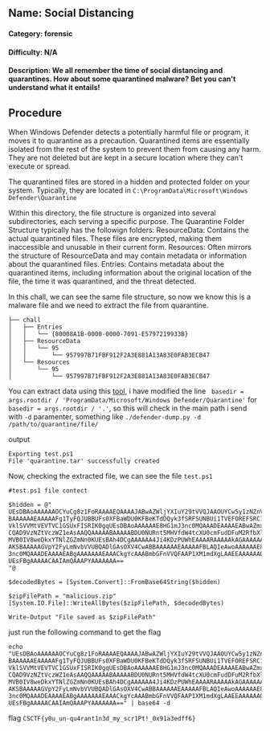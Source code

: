 ## Name: Social Distancing
#### Category: forensic
#### Difficulty: N/A
#### Description: We all remember the time of social distancing and quarantines. How about some quarantined malware? Bet you can't understand what it entails!

## Procedure
When Windows Defender detects a potentially harmful file or program, it moves it to quarantine as a precaution. Quarantined items are essentially isolated from the rest of the system to prevent them from causing any harm. They are not deleted but are kept in a secure location where they can't execute or spread.

The quarantined files are stored in a hidden and protected folder on your system. Typically, they are located in ```C:\ProgramData\Microsoft\Windows Defender\Quarantine```

Within this directory, the file structure is organized into several subdirectories, each serving a specific purpose.
The Quarantine Folder Structure typically has the followign folders:
ResourceData: Contains the actual quarantined files. These files are encrypted, making them inaccessible and unusable in their current form.
Resources: Often mirrors the structure of ResourceData and may contain metadata or information about the quarantined files.
Entries: Contains metadata about the quarantined items, including information about the original location of the file, the time it was quarantined, and the threat detected.

In this chall, we can see the same file structure, so now we know this is a malware file and we need to extract the file from quarantine.
```
├── chall
│   ├── Entries
│   │   └── {80008A1B-0000-0000-7091-E5797219933B}
│   ├── ResourceData
│   │   └── 95
│   │       └── 957997B71FBF912F2A3E881A13A83E0FAB3ECB47
│   └── Resources
│       └── 95
│           └── 957997B71FBF912F2A3E881A13A83E0FAB3ECB47
```

You can extract data using this [tool](https://github.com/knez/defender-dump.git), i have modified the line ``` basedir = args.rootdir / 'ProgramData/Microsoft/Windows Defender/Quarantine'``` for ``` basedir = args.rootdir / '.'```, so this will check in the main path i send with ```-d``` paramenter, something like ```./defender-dump.py -d /path/to/quarantine/file/```

output
```
Exporting test.ps1
File 'quarantine.tar' successfully created
```

Now, checking the extracted file, we can see the file ```test.ps1```
```
#test.ps1 file contect

$hidden = @"
UEsDBAoAAAAAAOCYuCg8z1FoRAAAAEQAAAAJABwAZWljYXIuY29tVVQJAAOUYCw5y1zNZnV4CwAB
BAAAAAAEAAAAAFg1TyFQJUBBUFs0XFBaWDU0KFBeKTdDQyk3fSRFSUNBUi1TVEFOREFSRC1BTlRJ
VklSVVMtVEVTVC1GSUxFISRIK0gqUEsDBAoAAAAAAE8HG1mJ3nc0MQAAADEAAAAEABwAZmxhZ1VU
CQAD9VzNZtVczWZ1eAsAAQQAAAAABAAAAABDU0NURnt5MHVfdW4tcXU0cmFudDFuM2RfbXlfc2Ny
MVB0IV8weDkxYTNlZGZmNn0KUEsBAh4DCgAAAAAA4Ji4KDzPUWhEAAAARAAAAAkAGAAAAAAAAQAA
AKSBAAAAAGVpY2FyLmNvbVVUBQADlGAsOXV4CwABBAAAAAAEAAAAAFBLAQIeAwoAAAAAAE8HG1mJ
3nc0MQAAADEAAAAEABgAAAAAAAEAAACkgYcAAABmbGFnVVQFAAP1XM1mdXgLAAEEAAAAAAQAAAAA
UEsFBgAAAAACAAIAmQAAAPYAAAAAAA==
"@

$decodedBytes = [System.Convert]::FromBase64String($hidden)

$zipFilePath = "malicious.zip"
[System.IO.File]::WriteAllBytes($zipFilePath, $decodedBytes)

Write-Output "File saved as $zipFilePath"

```

just run the following command to get the flag

```
echo "UEsDBAoAAAAAAOCYuCg8z1FoRAAAAEQAAAAJABwAZWljYXIuY29tVVQJAAOUYCw5y1zNZnV4CwAB
BAAAAAAEAAAAAFg1TyFQJUBBUFs0XFBaWDU0KFBeKTdDQyk3fSRFSUNBUi1TVEFOREFSRC1BTlRJ
VklSVVMtVEVTVC1GSUxFISRIK0gqUEsDBAoAAAAAAE8HG1mJ3nc0MQAAADEAAAAEABwAZmxhZ1VU
CQAD9VzNZtVczWZ1eAsAAQQAAAAABAAAAABDU0NURnt5MHVfdW4tcXU0cmFudDFuM2RfbXlfc2Ny
MVB0IV8weDkxYTNlZGZmNn0KUEsBAh4DCgAAAAAA4Ji4KDzPUWhEAAAARAAAAAkAGAAAAAAAAQAA
AKSBAAAAAGVpY2FyLmNvbVVUBQADlGAsOXV4CwABBAAAAAAEAAAAAFBLAQIeAwoAAAAAAE8HG1mJ
3nc0MQAAADEAAAAEABgAAAAAAAEAAACkgYcAAABmbGFnVVQFAAP1XM1mdXgLAAEEAAAAAAQAAAAA
UEsFBgAAAAACAAIAmQAAAPYAAAAAAA==" | base64 -d
``` 

flag ```CSCTF{y0u_un-qu4rant1n3d_my_scr1Pt!_0x91a3edff6}```

